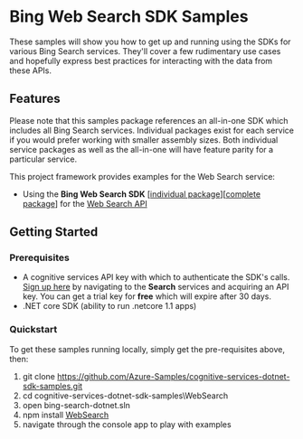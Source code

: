 # Bing Web Search SDK Samples

These samples will show you how to get up and running using the SDKs for various Bing Search services. They'll cover a few rudimentary use cases and hopefully express best practices for interacting with the data from these APIs.

## Features

Please note that this samples package references an all-in-one SDK which includes all Bing Search services. Individual packages exist for each service if you would prefer working with smaller assembly sizes. Both individual service packages as well as the all-in-one will have feature parity for a particular service.

This project framework provides examples for the Web Search service:

* Using the **Bing Web Search SDK** \[[individual package](https://www.nuget.org/packages/Microsoft.Azure.CognitiveServices.Search.WebSearch/1.1.0-preview)\]\[[complete package](http://linktopackage)\] for the [Web Search API](https://azure.microsoft.com/en-us/services/cognitive-services/bing-web-search-api/)

## Getting Started

### Prerequisites

- A cognitive services API key with which to authenticate the SDK's calls. [Sign up here](https://azure.microsoft.com/en-us/services/cognitive-services/directory/) by navigating to the **Search** services and acquiring an API key. You can get a trial key for **free** which will expire after 30 days.
- .NET core SDK (ability to run .netcore 1.1 apps)

### Quickstart

To get these samples running locally, simply get the pre-requisites above, then:

1. git clone https://github.com/Azure-Samples/cognitive-services-dotnet-sdk-samples.git
2. cd cognitive-services-dotnet-sdk-samples\WebSearch
3. open bing-search-dotnet.sln
4. npm install [WebSearch](https://www.nuget.org/packages/Microsoft.Azure.CognitiveServices.Search.WebSearch/1.1.0-preview)
5. navigate through the console app to play with examples